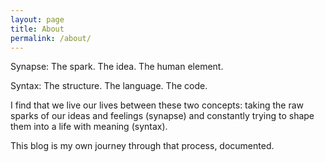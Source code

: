 ```yaml
---
layout: page
title: About
permalink: /about/
---
```


Synapse: The spark. The idea. The human element.

Syntax: The structure. The language. The code.

I find that we live our lives between these two concepts: taking the raw sparks of our ideas and feelings (synapse) and constantly trying to shape them into a life with meaning (syntax).

This blog is my own journey through that process, documented.
